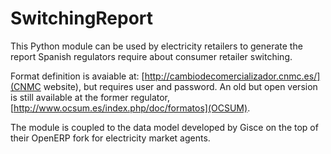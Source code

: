 # SwitchingReport

This Python module can be used by electricity retailers
to generate the report Spanish regulators require about
consumer retailer switching.

Format definition is avaiable at: 
[http://cambiodecomercializador.cnmc.es/](CNMC website),
but requires user and password.
An old but open version is still available at the former regulator,
[http://www.ocsum.es/index.php/doc/formatos](OCSUM).

The module is coupled to the data model developed by Gisce
on the top of their OpenERP fork for electricity market agents.




